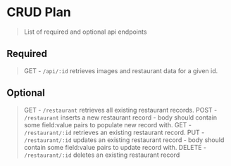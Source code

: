 # CRUD Plan

> List of required and optional api endpoints

## Required

> GET   - `/api/:id` retrieves images and restaurant data for a given id.

## Optional

> GET    - `/restaurant` retrieves all existing restaurant records.
> POST   - `/restaurant` inserts a new restaurant record - body should contain some field:value pairs to populate new record with.
> GET    - `/restaurant/:id` retrieves an existing restaurant record.
> PUT    - `/restaurant/:id` updates an existing restaurant record - body should contain some field:value pairs to update record with.
> DELETE - `/restaurant/:id` deletes an existing restaurant record


